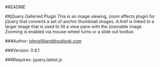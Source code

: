 #README

##jQuery Galleried Plugin
This is an image viewing, zoom effects plugin for jQuery that 
converts a set of anchor thumbnail images.  A.href is linked 
to a larger image that is used to fill a view pane with the
zoomable image.  Zooming is enabled via mouse-wheel turns or
a slide out toolbar.

###Author:
johngilliland@outlook.com

###Version:
0.9.1

###Requires:
jquery.latest.js

